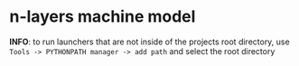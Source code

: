# n-layers machine model

**INFO**: 
to run launchers that are not inside of the projects root directory, 
use ```Tools -> PYTHONPATH manager -> add path``` and select the root directory